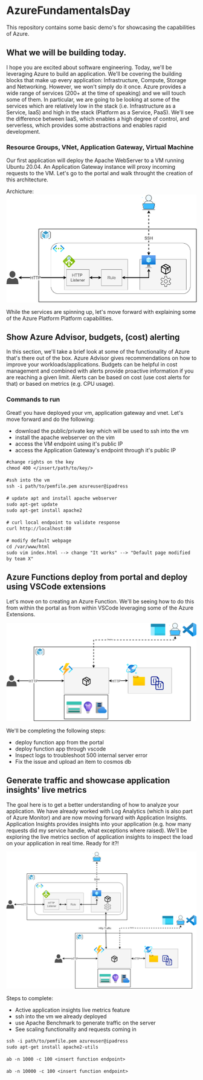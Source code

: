 # AzureFundamentalsDay

This repository contains some basic demo's for showcasing the capabilities of Azure.

## What we will be building today.
I hope you are excited about software engineering. Today, we'll be leveraging Azure to build an application. We'll be covering the building blocks that make up every application: Infrastructure, Compute, Storage and Networking. However, we won't simply do it once. Azure provides a wide range of services (200+ at the time of speaking) and we will touch some of them. In particular, we are going to be looking at some of the services which are relatively low in the stack (i.e. Infrastructure as a Service, IaaS) and high in the stack (Platform as a Service, PaaS). We'll see the difference between IaaS, which enables a high degree of control, and serverless, which provides some abstractions and enables rapid development.


### Resource Groups, VNet, Application Gateway, Virtual Machine
Our first application will deploy the Apache WebServer to a VM running Ubuntu 20.04. An Application Gateway instance will proxy incoming requests to the VM. Let's go to the portal and walk throught the creation of this architecture.

Archicture:
![Architecture of the solution](./assets/vm_and_appgw.png)

While the services are spinning up, let's move forward with explaining some of the Azure Platform Platform capabilities.

## Show Azure Advisor, budgets, (cost) alerting
In this section, we'll take a brief look at some of the functionality of Azure that's there out of the box.
Azure Advisor gives recommendations on how to improve your workloads/applications.
Budgets can be helpful in cost management and combined with alerts provide proactive information if you are reaching a given limit.
Alerts can be based on cost (use cost alerts for that) or based on metrics (e.g. CPU usage).


### Commands to run
Great! you have deployed your vm, application gateway and vnet. Let's move forward and do the following:
- download the public/private key which will be used to ssh into the vm
- install the apache webserver on the vim
- access the VM endpoint using it's public IP
- access the Application Gateway's endpoint through it's public IP

```
#change rights on the key
chmod 400 </insert/path/to/key/>

#ssh into the vm
ssh -i path/to/pemfile.pem azureuser@ipadress

# update apt and install apache webserver
sudo apt-get update
sudo apt-get install apache2

# curl local endpoint to validate response
curl http://localhost:80

# modify default webpage
cd /var/www/html
sudo vim index.html --> change "It works" --> "Default page modified by team X"

```

## Azure Functions deploy from portal and deploy using VSCode extensions
Let's move on to creating an Azure Function. We'll be seeing how to do this from within the portal as from within VSCode leveraging some of the Azure Extensions.

![Architecture of Azure functions and CosmosDB](./assets/functions_and_cosmos.png)

We'll be completing the following steps:
- deploy function app from the portal
- deploy function app through vscode
- Inspect logs to troubleshoot 500 internal server error
- Fix the issue and upload an item to cosmos db


## Generate traffic and showcase application insights' live metrics
The goal here is to get a better understanding of how to analyze your application. We have already worked with Log Analytics (which is also part of Azure Monitor) and are now moving forward with Application Insights. Application Insights provides insights into your application (e.g. how many requests did my service handle, what exceptions where raised). We'll be exploring the live metrics section of application insights to inspect the load on your application in real time. Ready for it?!

![Complete Architecture](./assets/architecture_full.png)

Steps to complete:
- Active application insights live metrics feature
- ssh into the vm we already deployed
- use Apache Benchmark to generate traffic on the server
- See scaling functionality and requests coming in


```
ssh -i path/to/pemfile.pem azureuser@ipadress
sudo apt-get install apache2-utils

ab -n 1000 -c 100 <insert function endpoint>

ab -n 10000 -c 100 <insert function endpoint>
```
